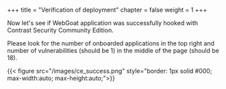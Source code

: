 +++
title = "Verification of deployment"
chapter = false
weight = 1
+++

Now let's see if WebGoat application was successfully hooked with Contrast Security Community Edition.

Please look for the number of onboarded applications in the top right and number of vulnerabilities (should be 1) in the middle of the page (should be 18).  


{{< figure src="/images/ce_success.png" style="border: 1px solid #000; max-width:auto; max-height:auto;">}}
